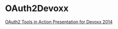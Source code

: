 OAuth2Devoxx
============

[OAuth2 Tools in Action Presentation for Devoxx 2014](http://cfp.devoxx.be/2014/talk/MBH-2111/OAuth2_for_native_apps)
